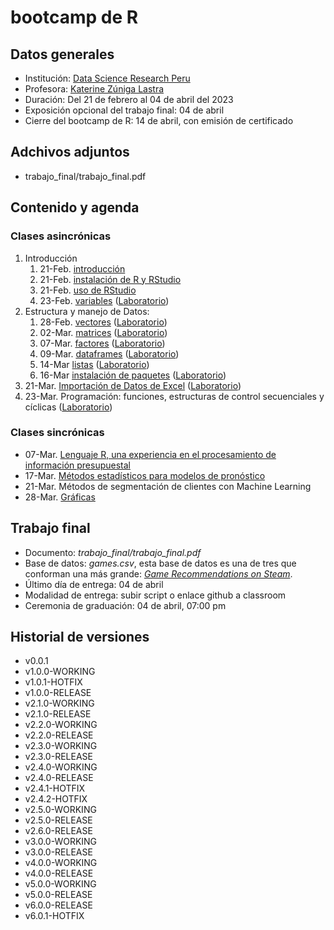 # bootcamp de R

## Datos generales

* Institución:                              [Data Science Research Peru](https://www.datascience.pe/)
* Profesora:                                [Katerine Zúniga Lastra](https://www.linkedin.com/in/katerine-zuniga-728910189/)
* Duración:                                 Del 21 de febrero al 04 de abril del 2023
* Exposición opcional del trabajo final:    04 de abril
* Cierre del bootcamp de R:                 14 de abril, con emisión de certificado

## Adchivos adjuntos

* trabajo_final/trabajo_final.pdf

## Contenido y agenda

### Clases asincrónicas

1. Introducción
    1. 21-Feb. [introducción](https://www.youtube.com/watch?v=sq5ymlUaDws&ab_channel=Cecat4.0DSRP)
    1. 21-Feb. [instalación de R y RStudio](https://www.youtube.com/watch?v=ievtZgQvep0&feature=youtu.be&ab_channel=Cecat4.0DSRP)
    1. 21-Feb. [uso de RStudio](https://www.youtube.com/watch?v=ZdGByTGN2dc&ab_channel=Cecat4.0DSRP)
    1. 23-Feb. [variables](https://www.youtube.com/watch?v=yXFsRata9zQ&ab_channel=Cecat4.0DSRP) ([Laboratorio](https://www.youtube.com/watch?v=uro7DjkdGeY&ab_channel=Cecat4.0DSRP))
1. Estructura y manejo de Datos:
    1. 28-Feb. [vectores](https://www.youtube.com/watch?v=JOMcFZkzS5E) ([Laboratorio](https://youtu.be/BeP_9zYCMZc))
    1. 02-Mar. [matrices](https://www.youtube.com/watch?v=yi0xGDerGqM&ab_channel=Cecat4.0DSRP) ([Laboratorio](https://www.youtube.com/watch?v=lwl0emso4Rs&ab_channel=Cecat4.0DSRP))
    2. 07-Mar. [factores](https://www.youtube.com/watch?v=1aK4RP0rCy0&ab_channel=Cecat4.0DSRP) ([Laboratorio](https://www.youtube.com/watch?v=Ufb0PUH1dGA&ab_channel=Cecat4.0DSRP))
    3. 09-Mar. [dataframes](https://www.youtube.com/watch?v=oZz8Q7kq2LQ) ([Laboratorio](https://www.youtube.com/watch?v=exRpDn016ig))
    4. 14-Mar [listas](https://www.youtube.com/watch?v=KW9mOci_lgY) ([Laboratorio](https://www.youtube.com/watch?v=KpDRaKwnPlQ))
    5. 16-Mar [instalación de paquetes](https://www.youtube.com/watch?v=f2Z9uHCGnxg) ([Laboratorio](https://www.youtube.com/watch?v=CEZMxipH6yg))
1. 21-Mar. [Importación de Datos de Excel](https://www.youtube.com/watch?v=aRf_ss16wnI&ab_channel=Cecat4.0DSRP) ([Laboratorio](https://www.youtube.com/watch?v=yrbH8Pf5ClU&ab_channel=Cecat4.0DSRP))
1. 23-Mar. Programación: funciones, estructuras de control secuenciales y cíclicas ([Laboratorio](https://www.youtube.com/watch?v=5MWZAPolKMs&ab_channel=Cecat4.0DSRP))

### Clases sincrónicas

* 07-Mar. [Lenguaje R, una experiencia en el procesamiento de información presupuestal](https://www.youtube.com/watch?v=eBmU29D_IG4)
* 17-Mar. [Métodos estadísticos para modelos de pronóstico](https://www.youtube.com/watch?v=vHiFFOtokIg&ab_channel=Cecat4.0DSRP)
* 21-Mar. Métodos de segmentación de clientes con Machine Learning
* 28-Mar. [Gráficas](https://www.youtube.com/watch?v=At-_QveB4Lo&ab_channel=Cecat4.0DSRP)

## Trabajo final

* Documento: *trabajo_final/trabajo_final.pdf*
* Base de datos: *games.csv*, esta base de datos es una de tres que conforman una más grande: [_Game Recommendations on Steam_](https://www.kaggle.com/datasets/antonkozyriev/game-recommendations-on-steam?select=users.csv).
* Último día de entrega: 04 de abril
* Modalidad de entrega: subir script o enlace github a classroom
* Ceremonia de graduación: 04 de abril, 07:00 pm

## Historial de versiones
  * v0.0.1
  * v1.0.0-WORKING
  * v1.0.1-HOTFIX
  * v1.0.0-RELEASE
  * v2.1.0-WORKING
  * v2.1.0-RELEASE
  * v2.2.0-WORKING
  * v2.2.0-RELEASE
  * v2.3.0-WORKING
  * v2.3.0-RELEASE
  * v2.4.0-WORKING
  * v2.4.0-RELEASE
  * v2.4.1-HOTFIX
  * v2.4.2-HOTFIX
  * v2.5.0-WORKING
  * v2.5.0-RELEASE
  * v2.6.0-RELEASE
  * v3.0.0-WORKING
  * v3.0.0-RELEASE
  * v4.0.0-WORKING
  * v4.0.0-RELEASE
  * v5.0.0-WORKING
  * v5.0.0-RELEASE
  * v6.0.0-RELEASE
  * v6.0.1-HOTFIX